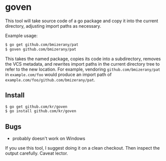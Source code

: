 # goven

This tool will take source code of a go package
and copy it into the current directory, adjusting
import paths as necessary.

Example usage:

```bash
$ go get github.com/bmizerany/pat
$ goven github.com/bmizerany/pat
```

This takes the named package, copies its code into
a subdirectory, removes the VCS metadata, and
rewrites import paths in the current directory tree
to refer to the new location. For example, vendoring
`github.com/bmizerany/pat` in `example.com/foo` would
produce an import path of
`example.com/foo/github.com/bmizerany/pat`.

## Install

```bash
$ go get github.com/kr/goven
$ go install github.com/kr/goven
```

## Bugs

- probably doesn't work on Windows

If you use this tool, I suggest doing it on a clean checkout.
Then inspect the output carefully. Caveat lector.
